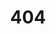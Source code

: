---
title: 404
data: 2021-3-4 01:21:08
type: "404"
layout: "404"
description: "Oops～，我崩溃了！找不到你想要的页面 :(
                大概可以给galonestar发个邮件，万一有用呢"
---